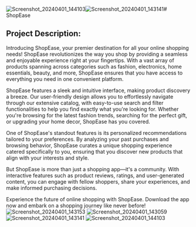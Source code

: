 ![Screenshot_20240401_144103](https://github.com/veerapatadia/exam_app/assets/150000048/3a2ecba6-2297-4cdb-9402-9f5cd75a152e)![Screenshot_20240401_143141](https://github.com/veerapatadia/exam_app/assets/150000048/a5175647-32d8-465d-a972-cd03883f0843)# ShopEase

## Project Description:

Introducing ShopEase, your premier destination for all your online shopping needs! ShopEase revolutionizes the way you shop by providing a seamless and enjoyable experience right at your fingertips. With a vast array of products spanning across categories such as fashion, electronics, home essentials, beauty, and more, ShopEase ensures that you have access to everything you need in one convenient platform.

ShopEase features a sleek and intuitive interface, making product discovery a breeze. Our user-friendly design allows you to effortlessly navigate through our extensive catalog, with easy-to-use search and filter functionalities to help you find exactly what you're looking for. Whether you're browsing for the latest fashion trends, searching for the perfect gift, or upgrading your home decor, ShopEase has you covered.

One of ShopEase's standout features is its personalized recommendations tailored to your preferences. By analyzing your past purchases and browsing behavior, ShopEase curates a unique shopping experience catered specifically to you, ensuring that you discover new products that align with your interests and style.

But ShopEase is more than just a shopping app—it's a community. With interactive features such as product reviews, ratings, and user-generated content, you can engage with fellow shoppers, share your experiences, and make informed purchasing decisions.

Experience the future of online shopping with ShopEase. Download the app now and embark on a shopping journey like never before!
![Screenshot_20240401_143153](https://github.com/veerapatadia/exam_app/assets/150000048/5790234a-fe28-4f2e-b862-8ff0d0468c56)
![Screenshot_20240401_143059](https://github.com/veerapatadia/exam_app/assets/150000048/123e7561-8f0a-4057-981b-f32b217b49d3)
![Screenshot_20240401_143141](https://github.com/veerapatadia/exam_app/assets/150000048/67ca47ee-b762-41e6-874f-0d3eb844aa97)
![Screenshot_20240401_144103](https://github.com/veerapatadia/exam_app/assets/150000048/bc568c0a-727c-4d04-a6f0-0d5ea7abfc3a)


